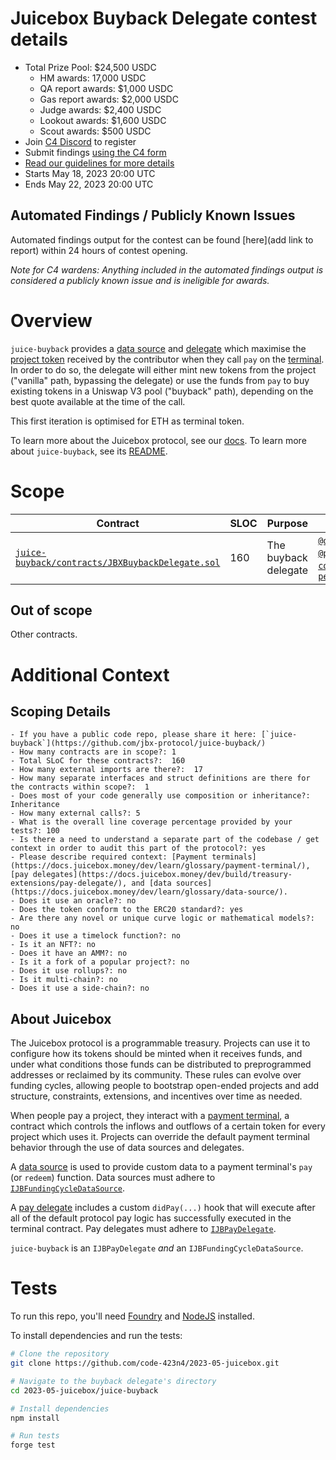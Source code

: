 # Juicebox Buyback Delegate contest details

- Total Prize Pool: $24,500 USDC 
  - HM awards: 17,000 USDC
  - QA report awards: $1,000 USDC 
  - Gas report awards: $2,000 USDC 
  - Judge awards: $2,400 USDC
  - Lookout awards: $1,600 USDC 
  - Scout awards: $500 USDC
- Join [C4 Discord](https://discord.gg/code4rena) to register
- Submit findings [using the C4 form](https://code4rena.com/contests/2023-05-juicebox-buyback-delegate/submit)
- [Read our guidelines for more details](https://docs.code4rena.com/roles/wardens)
- Starts May 18, 2023 20:00 UTC
- Ends May 22, 2023 20:00 UTC

## Automated Findings / Publicly Known Issues

Automated findings output for the contest can be found [here](add link to report) within 24 hours of contest opening.

*Note for C4 wardens: Anything included in the automated findings output is considered a publicly known issue and is ineligible for awards.*

# Overview

`juice-buyback` provides a [data source](https://docs.juicebox.money/dev/learn/glossary/data-source/) and [delegate](https://docs.juicebox.money/dev/learn/glossary/delegate/) which maximise the [project token](https://docs.juicebox.money/dev/learn/glossary/tokens/) received by the contributor when they call `pay` on the [terminal](https://docs.juicebox.money/dev/learn/glossary/payment-terminal/). In order to do so, the delegate will either mint new tokens from the project ("vanilla" path, bypassing the delegate) or use the funds from `pay` to buy existing tokens in a Uniswap V3 pool ("buyback" path), depending on the best quote available at the time of the call.

This first iteration is optimised for ETH as terminal token.

To learn more about the Juicebox protocol, see our [docs](https://docs.juicebox.money/). To learn more about `juice-buyback`, see its [README](juice-buyback/README.md).

# Scope

| Contract | SLOC | Purpose | Libraries used |  
| ----------- | ----------- | ----------- | ----------- |
| [`juice-buyback/contracts/JBXBuybackDelegate.sol`](juice-buyback/contracts/JBXBuybackDelegate.sol) | 160 | The buyback delegate | [`@openzeppelin/*`](https://openzeppelin.com/contracts/) [`@jbx-protocol/juice-contracts-v3/*`](https://github.com/jbx-protocol/juice-contracts-v3) [`@paulrberg/contracts/math/PRBMath.sol`](https://github.com/PaulRBerg/prb-math) [`@uniswap/v3-core/*`](https://github.com/Uniswap/v3-core) [`@uniswap/v3-periphery/contracts/interfaces/external/IWETH9.sol`](https://github.com/Uniswap/v3-periphery/blob/main/contracts/interfaces/external/IWETH9.sol) |

## Out of scope

Other contracts.

# Additional Context

## Scoping Details 

```
- If you have a public code repo, please share it here: [`juice-buyback`](https://github.com/jbx-protocol/juice-buyback/)
- How many contracts are in scope?: 1
- Total SLoC for these contracts?:  160
- How many external imports are there?:  17
- How many separate interfaces and struct definitions are there for the contracts within scope?:  1
- Does most of your code generally use composition or inheritance?: Inheritance
- How many external calls?: 5
- What is the overall line coverage percentage provided by your tests?: 100
- Is there a need to understand a separate part of the codebase / get context in order to audit this part of the protocol?: yes
- Please describe required context: [Payment terminals](https://docs.juicebox.money/dev/learn/glossary/payment-terminal/), [pay delegates](https://docs.juicebox.money/dev/build/treasury-extensions/pay-delegate/), and [data sources](https://docs.juicebox.money/dev/learn/glossary/data-source/).
- Does it use an oracle?: no
- Does the token conform to the ERC20 standard?: yes
- Are there any novel or unique curve logic or mathematical models?: no
- Does it use a timelock function?: no
- Is it an NFT?: no
- Does it have an AMM?: no
- Is it a fork of a popular project?: no
- Does it use rollups?: no
- Is it multi-chain?: no
- Does it use a side-chain?: no
```

## About Juicebox

The Juicebox protocol is a programmable treasury. Projects can use it to configure how its tokens should be minted when it receives funds, and under what conditions those funds can be distributed to preprogrammed addresses or reclaimed by its community. These rules can evolve over funding cycles, allowing people to bootstrap open-ended projects and add structure, constraints, extensions, and incentives over time as needed.

When people pay a project, they interact with a [payment terminal](https://docs.juicebox.money/dev/learn/glossary/payment-terminal/), a contract which controls the inflows and outflows of a certain token for every project which uses it. Projects can override the default payment terminal behavior through the use of data sources and delegates.

A [data source](https://docs.juicebox.money/dev/learn/glossary/data-source/) is used to provide custom data to a payment terminal's `pay` (or `redeem`) function. Data sources must adhere to [`IJBFundingCycleDataSource`](https://docs.juicebox.money/dev/api/interfaces/ijbfundingcycledatasource/).

A [pay delegate](https://docs.juicebox.money/dev/learn/glossary/delegate/) includes a custom `didPay(...)` hook that will execute after all of the default protocol pay logic has successfully executed in the terminal contract. Pay delegates must adhere to [`IJBPayDelegate`](https://docs.juicebox.money/dev/api/interfaces/ijbpaydelegate/).

`juice-buyback` is an `IJBPayDelegate` *and* an `IJBFundingCycleDataSource`.

# Tests

To run this repo, you'll need [Foundry](https://book.getfoundry.sh/) and [NodeJS](https://nodejs.dev/en/learn/how-to-install-nodejs/) installed.

To install dependencies and run the tests:

```bash
# Clone the repository
git clone https://github.com/code-423n4/2023-05-juicebox.git

# Navigate to the buyback delegate's directory
cd 2023-05-juicebox/juice-buyback

# Install dependencies
npm install

# Run tests
forge test
```
